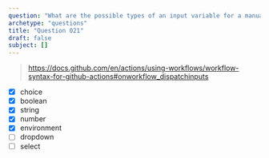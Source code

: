 ```yaml
---
question: "What are the possible types of an input variable for a manually triggered workflow? (Select five.)"
archetype: "questions"
title: "Question 021"
draft: false
subject: []
---
```


> https://docs.github.com/en/actions/using-workflows/workflow-syntax-for-github-actions#onworkflow_dispatchinputs
- [x] choice
- [x] boolean
- [x] string
- [x] number
- [x] environment
- [ ] dropdown
- [ ] select
